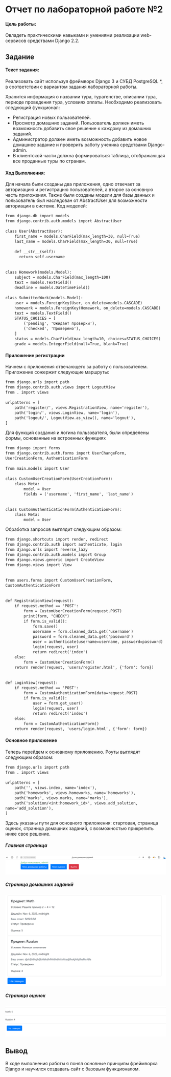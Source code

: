 # Отчет по лабораторной работе №2

#### Цель работы:

Овладеть практическими навыками и умениями реализации web-сервисов
средствами Django 2.2.

## Задание

#### Текст задания:

Реализовать сайт используя фреймворк Django 3 и СУБД PostgreSQL \*, в
соответствии с вариантом задания лабораторной работы.

Хранится информация о названии тура, турагенстве, описании тура, периоде
проведения тура, условиях оплаты.
Необходимо реализовать следующий функционал:

- Регистрация новых пользователей.
- Просмотр домашних заданий. Пользователь должен иметь возможность
  добавить свое решение к каждому из домашних заданий.
- Администратор должен иметь возможность добавить новое домашнее задание и проверить работу ученика
  средствами Django-admin.
- В клиентской части должна формироваться таблица, отображающая все
  проданные туры по странам.

#### Ход Выполнения:

Для начала были созданы два приложения, одно отвечает за авторизацию и регистрацию пользователей, а второе за основную часть приложения. Также были созданы модели для базы данных и пользователь был наследован от AbstractUser для возможности авториации в системе.
Код моделей:

```
from django.db import models
from django.contrib.auth.models import AbstractUser

class User(AbstractUser):
    first_name = models.CharField(max_length=30, null=True)
    last_name = models.CharField(max_length=30, null=True)

    def __str__(self):
      return self.username


class Homework(models.Model):
    subject = models.CharField(max_length=100)
    text = models.TextField()
    deadline = models.DateTimeField()

class SubmittedWork(models.Model):
    user = models.ForeignKey(User, on_delete=models.CASCADE)
    homework = models.ForeignKey(Homework, on_delete=models.CASCADE)
    text = models.TextField()
    STATUS_CHOICES = [
        ('pending', 'Ожидает проверки'),
        ('checked', 'Проверено'),
    ]
    status = models.CharField(max_length=10, choices=STATUS_CHOICES)
    grade = models.IntegerField(null=True, blank=True)
```

#### Приложение регистрации

Начнем с приложения отвечающего за работу с пользователем.
Приложение сожержит следующие маршруты:

```
from django.urls import path
from django.contrib.auth.views import LogoutView
from . import views

urlpatterns = [
    path('register/', views.RegistrationView, name='register'),
    path('login/', views.LoginView, name='login'),
    path('logout/', LogoutView.as_view(), name='logout'),
]
```

Для функций создания и логина пользователя, были определены формы, основанные на встроенных функциях

```
from django import forms
from django.contrib.auth.forms import UserChangeForm, UserCreationForm, AuthenticationForm

from main.models import User

class CustomUserCreationForm(UserCreationForm):
    class Meta:
        model = User
        fields = ('username', 'first_name', 'last_name')


class CustomAuthenticationForm(AuthenticationForm):
    class Meta:
        model = User
```

Обработка запросов выглядит следующим образом:

```
from django.shortcuts import render, redirect
from django.contrib.auth import authenticate, login
from django.urls import reverse_lazy
from django.contrib.auth.models import Group
from django.views.generic import CreateView
from django.views import View


from users.forms import CustomUserCreationForm, CustomAuthenticationForm


def RegistrationView(request):
    if request.method == 'POST':
        form = CustomUserCreationForm(request.POST)
        print(form, "CHECK")
        if form.is_valid():
            form.save()
            username = form.cleaned_data.get('username')
            password = form.cleaned_data.get('password')
            user = authenticate(username=username, password=password)
            login(request, user)
            return redirect('index')
    else:
        form = CustomUserCreationForm()
    return render(request, 'users/register.html', {'form': form})


def LoginView(request):
    if request.method == 'POST':
        form = CustomAuthenticationForm(data=request.POST)
        if form.is_valid():
            user = form.get_user()
            login(request, user)
            return redirect('index')
    else:
        form = CustomAuthenticationForm()
    return render(request, 'users/login.html', {'form': form})
```

#### Основное приложение

Теперь перейдем к основному приложению.
Роуты выглядят следующим образом:

```
from django.urls import path
from . import views

urlpatterns = [
    path('', views.index, name='index'),
    path('homeworks', views.homeworks, name='homeworks'),
    path('marks', views.marks, name='marks'),
    path('solution/<int:homework_id>', views.add_solution, name='add_solution'),
]
```

Здесь указаны пути для основного приложения: стартовая, страница оценок, страница домашних заданий, с возможностью прикрепить ниже свое решение.

##### Главная страница

![Alt text](assets/Lab2_1.png)

##### Страница домашних заданий

![Alt text](assets/Lab2_2.png)

##### Страница оценок

![Alt text](assets/Lab2_3.png)

## Вывод

В ходе выполнения работы я понял основные принципы фреймворка Django и научился создавать сайт с базовым функционалом.
